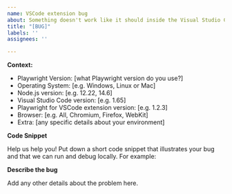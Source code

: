 ```yaml
---
name: VSCode extension bug
about: Something doesn't work like it should inside the Visual Studio Code extension or you have a feature request? Tell us!
title: "[BUG]"
labels: ''
assignees: ''

---
```


**Context:**
- Playwright Version: [what Playwright version do you use?]
- Operating System: [e.g. Windows, Linux or Mac]
- Node.js version: [e.g. 12.22, 14.6]
- Visual Studio Code version: [e.g. 1.65]
- Playwright for VSCode extension version: [e.g. 1.2.3]
- Browser: [e.g. All, Chromium, Firefox, WebKit]
- Extra: [any specific details about your environment]

**Code Snippet**

Help us help you! Put down a short code snippet that illustrates your bug and
that we can run and debug locally. For example:

**Describe the bug**

Add any other details about the problem here.
